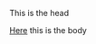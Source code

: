 
<html>

<head>
 
 This is the head
 
 </head>
 

 
 <Body>
 <a href="http://esaparito/readme.md">Here</a>
 this is the body
 
 </body>
 
 </html>
